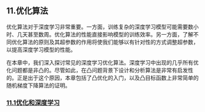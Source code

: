 ## 11.优化算法

优化算法对于深度学习非常重要。一方面，训练复杂的深度学习模型可能需要数小时、几天甚至数周。优化算法的性能直接影响模型的训练效率。另一方面，了解不同优化算法的原则及其超参数的作用将使我们能够以有针对性的方式调整超参数，以提高深度学习模型的性能。

在本章中，我们深入探讨常见的深度学习优化算法。深度学习中出现的几乎所有优化问题都是非凸的。尽管如此，在凸问题背景下设计和分析算法是非常有启发性的。正是出于这个原因，本章包括了凸优化的入门，以及凸目标函数上非常简单的随机梯度下降算法的证明。

### [11.1优化和深度学习](./11_1.ipynb)